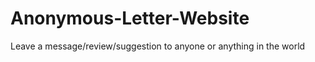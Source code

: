 Anonymous-Letter-Website
========================

Leave a message/review/suggestion to anyone or anything in the world
